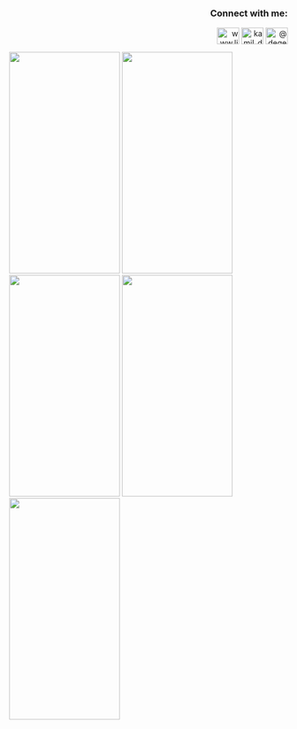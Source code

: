 <h3 align="right">Connect with me:</h3>
<p align="right">
<a href="https://linkedin.com/in/kamil-degerliyurt" target="blank"><img align="center" src="https://raw.githubusercontent.com/rahuldkjain/github-profile-readme-generator/master/src/images/icons/Social/linked-in-alt.svg" alt="www.linkedin.com/in/kamil-degerliyurt" height="30" width="40" /></a>
<a href="https://instagram.com/kamil_degerliyurt" target="blank"><img align="center" src="https://raw.githubusercontent.com/rahuldkjain/github-profile-readme-generator/master/src/images/icons/Social/instagram.svg" alt="kamil_degerliyurt" height="30" width="40" /></a>
<a href="https://medium.com/@degerliyurtkamil" target="blank"><img align="center" src="https://raw.githubusercontent.com/rahuldkjain/github-profile-readme-generator/master/src/images/icons/Social/medium.svg" alt="@degerliyurtkamil" height="30" width="40" /></a>
</p>







<img src="https://github.com/kamildegerliyurt/react-native-product-app/assets/139812195/970b30db-600c-456f-87c0-d54f3a48735e" width="200" height="400" />

<img src="https://github.com/kamildegerliyurt/react-native-product-app/assets/139812195/0ec4ea8e-69d0-40dd-884e-ca6cbb6c2ed5" width="200" height="400" />

<img src="https://github.com/kamildegerliyurt/react-native-product-app/assets/139812195/ca576eed-79bc-4885-822c-f60594290c6f" width="200" height="400" />

<img src="https://github.com/kamildegerliyurt/react-native-product-app/assets/139812195/42937d24-4e8a-48c7-b292-f63ac2732847" width="200" height="400" />


<img src="https://github.com/kamildegerliyurt/react-native-product-app/assets/139812195/e3cd9742-e3f3-4dd4-8493-3935ba85183d" width="200" height="400" />


